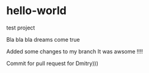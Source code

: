hello-world
===========

test project

Bla bla bla 
dreams come true 

Added some changes to my branch 
It was awsome !!!!


Commit for pull request for Dmitry)))
